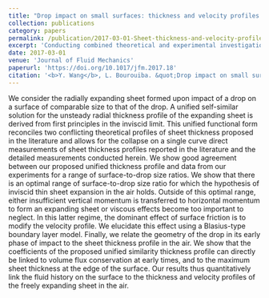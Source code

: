 ```yaml
---
title: "Drop impact on small surfaces: thickness and velocity profiles of the expanding sheet in the air"
collection: publications
category: papers
permalink: /publication/2017-03-01-Sheet-thickness-and-velocity-profiles
excerpt: 'Conducting combined theoretical and experimental investigation into the sheet dynamics of fluid fragmentation upon drop impact'
date: 2017-03-01
venue: 'Journal of Fluid Mechanics'
paperurl: 'https://doi.org/10.1017/jfm.2017.18'
citation: '<b>Y. Wang</b>, L. Bourouiba. &quot;Drop impact on small surfaces: thickness and velocity profiles of the expanding sheet in the air.&quot; <i>Journal of Fluid Mechanics</i>, <b>814</b>, 510-534.'
---
```


We consider the radially expanding sheet formed upon impact of a drop on a surface of comparable size to that of the drop. A unified self-similar solution for the unsteady radial thickness profile of the expanding sheet is derived from first principles in the inviscid limit. This unified functional form reconciles two conflicting theoretical profiles of sheet thickness proposed in the literature and allows for the collapse on a single curve direct measurements of sheet thickness profiles reported in the literature and the detailed measurements conducted herein. We show good agreement between our proposed unified thickness profile and data from our experiments for a range of surface-to-drop size ratios. We show that there is an optimal range of surface-to-drop size ratio for which the hypothesis of inviscid thin sheet expansion in the air holds. Outside of this optimal range, either insufficient vertical momentum is transferred to horizontal momentum to form an expanding sheet or viscous effects become too important to neglect. In this latter regime, the dominant effect of surface friction is to modify the velocity profile. We elucidate this effect using a Blasius-type boundary layer model. Finally, we relate the geometry of the drop in its early phase of impact to the sheet thickness profile in the air. We show that the coefficients of the proposed unified similarity thickness profile can directly be linked to volume flux conservation at early times, and to the maximum sheet thickness at the edge of the surface. Our results thus quantitatively link the fluid history on the surface to the thickness and velocity profiles of the freely expanding sheet in the air.
